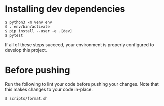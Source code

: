# Installing dev dependencies

```shell
$ python3 -m venv env
$ . env/bin/activate
$ pip install --user -e .[dev]
$ pytest
```

If all of these steps succeed, your environment is properly configured to develop this project.

# Before pushing

Run the following to lint your code before pushing your changes.
Note that this makes changes to your code in-place.

```shell
$ scripts/format.sh
```
